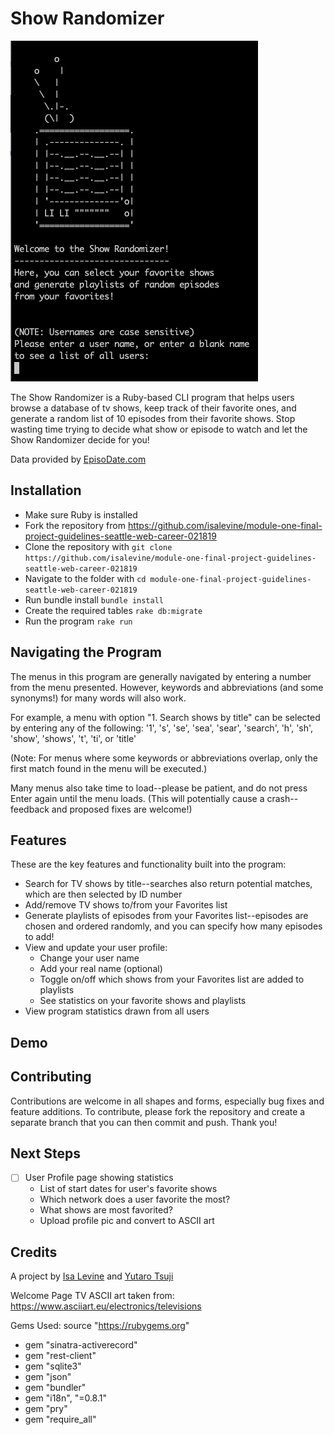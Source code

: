 # Show Randomizer

![menu](app/assets/show_randomizer_welcome_screen.png)

The Show Randomizer is a Ruby-based CLI program that helps users browse a database of tv shows, keep track of their favorite ones, and generate a random list of 10 episodes from their favorite shows. Stop wasting time trying to decide what show or episode to watch and let the Show Randomizer decide for you!

Data provided by [EpisoDate.com](https://www.episodate.com/)

## Installation
* Make sure Ruby is installed
* Fork the repository from https://github.com/isalevine/module-one-final-project-guidelines-seattle-web-career-021819
* Clone the repository with
`git clone https://github.com/isalevine/module-one-final-project-guidelines-seattle-web-career-021819`
* Navigate to the folder with `cd module-one-final-project-guidelines-seattle-web-career-021819`
* Run bundle install `bundle install`
* Create the required tables `rake db:migrate`
* Run the program `rake run`

## Navigating the Program
The menus in this program are generally navigated by entering a number from the menu presented. However, keywords and abbreviations (and some synonyms!) for many words will also work.

For example, a menu with option "1. Search shows by title" can be selected by entering any of the following: '1', 's', 'se', 'sea', 'sear', 'search', 'h', 'sh', 'show', 'shows', 't', 'ti', or 'title'

(Note: For menus where some keywords or abbreviations overlap, only the first match found in the menu will be executed.)

Many menus also take time to load--please be patient, and do not press Enter again until the menu loads. (This will potentially cause a crash--feedback and proposed fixes are welcome!)

## Features
These are the key features and functionality built into the program:
* Search for TV shows by title--searches also return potential matches, which are then selected by ID number
* Add/remove TV shows to/from your Favorites list
* Generate playlists of episodes from your Favorites list--episodes are chosen and ordered randomly, and you can specify how many episodes to add!
* View and update your user profile:
  * Change your user name
  * Add your real name (optional)
  * Toggle on/off which shows from your Favorites list are added to playlists
  * See statistics on your favorite shows and playlists
* View program statistics drawn from all users

## Demo

## Contributing
Contributions are welcome in all shapes and forms, especially bug fixes and feature additions.
To contribute, please fork the repository and create a separate branch that you can then commit and push.
Thank you!

## Next Steps
- [ ] User Profile page showing statistics
  - List of start dates for user's favorite shows
  - Which network does a user favorite the most?
  - What shows are most favorited?
  - Upload profile pic and convert to ASCII art

## Credits
A project by [Isa Levine](https://github.com/isalevine) and [Yutaro Tsuji](https://github.com/ytsuji27)

Welcome Page TV ASCII art taken from: https://www.asciiart.eu/electronics/televisions

Gems Used:
source "https://rubygems.org"

* gem "sinatra-activerecord"
* gem "rest-client"
* gem "sqlite3"
* gem "json"
* gem "bundler"
* gem "i18n", "=0.8.1"
* gem "pry"
* gem "require_all"
